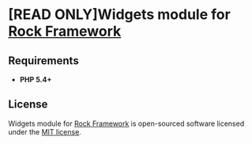 [READ ONLY]Widgets module for [Rock Framework](https://github.com/romeOz/rock)
=================

Requirements
-------------------
 * **PHP 5.4+**

License
-------------------

Widgets module for [Rock Framework](https://github.com/romeOz/rock) is open-sourced software licensed under the [MIT license](http://opensource.org/licenses/MIT).